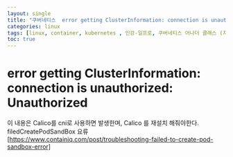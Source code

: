```yaml
---
layout: single
title: "쿠버네티스  error getting ClusterInformation: connection is unauthorized: Unauthorized"
categories: linux
tags: [linux, container, kubernetes , 인강-일프로, 쿠버네티스 어나더 클래스 (지상편) - Sprint 1 2 , monitoring, promethus, grafana, loki  ]
toc: true
---
```


# error getting ClusterInformation: connection is unauthorized: Unauthorized

이 내용은 Calico를 cni로 사용하면 발생한며, Calico 를 재설치 해줘야한다.
filedCreatePodSandBox 요류
[https://www.containiq.com/post/troubleshooting-failed-to-create-pod-sandbox-error]
